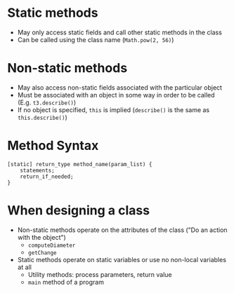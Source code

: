 # Static methods
- May only access static fields and call other static methods in the class
- Can be called using the class name (`Math.pow(2, 56)`)

# Non-static methods
- May also access non-static fields associated with the particular object
- Must be associated with an object in some way in order to be called (E.g. `t3.describe()`)
- If no object is specified, `this` is implied (`describe()` is the same as `this.describe()`)

# Method Syntax

```
[static] return_type method_name(param_list) {
    statements;
    return_if_needed;
}
```

# When designing a class
- Non-static methods operate on the attributes of the class ("Do an action with the object")
  - `computeDiameter`
  - `getChange`
- Static methods operate on static variables or use no non-local variables at all
  - Utility methods: process parameters, return value
  - `main` method of a program